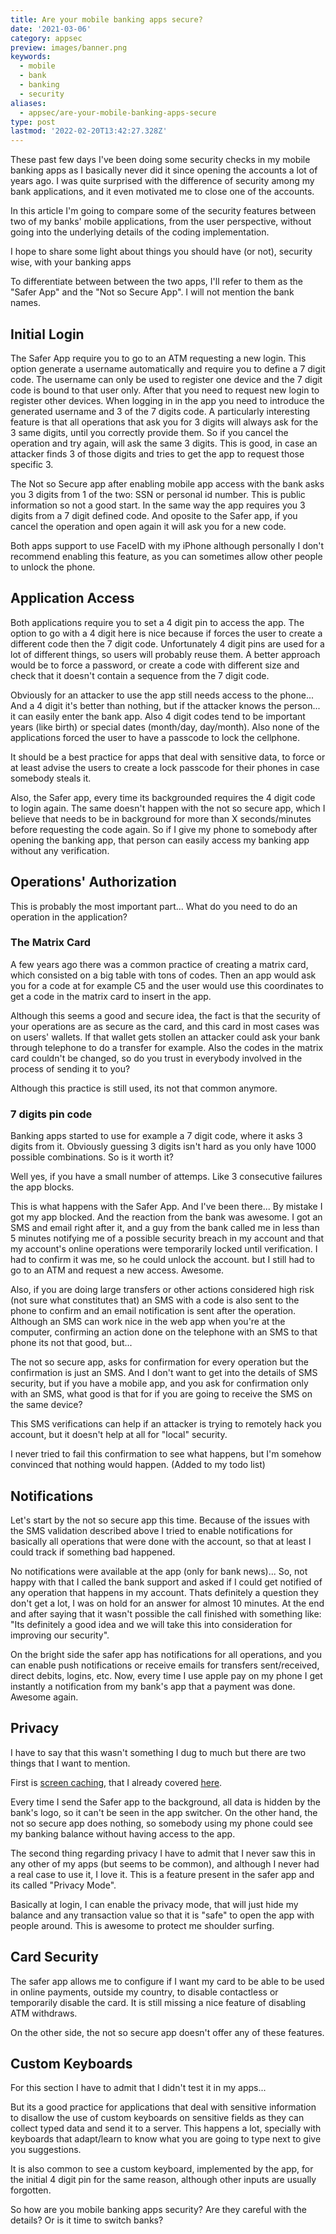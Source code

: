 ```yaml
---
title: Are your mobile banking apps secure?
date: '2021-03-06'
category: appsec
preview: images/banner.png
keywords:
  - mobile
  - bank
  - banking
  - security
aliases:
  - appsec/are-your-mobile-banking-apps-secure
type: post
lastmod: '2022-02-20T13:42:27.328Z'
---
```


These past few days I've been doing some security checks in my mobile banking apps as I basically never did it since opening the accounts a lot of years ago. I was quite surprised with the difference of security among my bank applications, and it even motivated me to close one of the accounts.

In this article I'm going to compare some of the security features between two of my banks' mobile applications, from the user perspective, without going into the underlying details of the coding implementation.

I hope to share some light about things you should have (or not), security wise, with your banking apps

To differentiate between between the two apps, I'll refer to them as the "Safer App" and the "Not so Secure App". I will not mention the bank names.

## Initial Login

The Safer App require you to go to an ATM requesting a new login. This option generate a username automatically and require you to define a 7 digit code. The username can only be used to register one device and the 7 digit code is bound to that user only. After that you need to request new login to register other devices. When logging in in the app you need to introduce the generated username and 3 of the 7 digits code. A particularly interesting feature is that all operations that ask you for 3 digits will always ask for the 3 same digits, until you correctly provide them. So if you cancel the operation and try again, will ask the same 3 digits. This is good, in case an attacker finds 3 of those digits and tries to get the app to request those specific 3.

The Not so Secure app after enabling mobile app access with the bank asks you 3 digits from 1 of the two: SSN or personal id number. This is public information so not a good start. In the same way the app requires you 3 digits from a 7 digit defined code. And oposite to the Safer app, if you cancel the operation and open again it will ask you for a new code.

Both apps support to use FaceID with my iPhone although personally I don't recommend enabling this feature, as you can sometimes allow other people to unlock the phone.

## Application Access

Both applications require you to set a 4 digit pin to access the app. The option to go with a 4 digit here is nice because if forces the user to create a different code then the 7 digit code. Unfortunately 4 digit pins are used for a lot of different things, so users will probably reuse them. A better approach would be to force a password, or create a code with different size and check that it doesn't contain a sequence from the 7 digit code.

Obviously for an attacker to use the app still needs access to the phone... And a 4 digit it's better than nothing, but if the attacker knows the person... it can easily enter the bank app. Also 4 digit codes tend to be important years (like birth) or special dates (month/day, day/month). Also none of the applications forced the user to have a passcode to lock the cellphone.

It should be a best practice for apps that deal with sensitive data, to force or at least advise the users to create a lock passcode for their phones in case somebody steals it.

Also, the Safer app, every time its backgrounded requires the 4 digit code to login again. The same doesn't happen with the not so secure app, which I believe that needs to be in background for more than X seconds/minutes before requesting the code again. So if I give my phone to somebody after opening the banking app, that person can easily access my banking app without any verification.

## Operations' Authorization

This is probably the most important part... What do you need to do an operation in the application?

### The Matrix Card

A few years ago there was a common practice of creating a matrix card, which consisted on a big table with tons of codes. Then an app would ask you for a code at for example C5 and the user would use this coordinates to get a code in the matrix card to insert in the app.

Although this seems a good and secure idea, the fact is that the security of your operations are as secure as the card, and this card in most cases was on users' wallets. If that wallet gets stollen an attacker could ask your bank through telephone to do a transfer for example. Also the codes in the matrix card couldn't be changed, so do you trust in everybody involved in the process of sending it to you?

Although this practice is still used, its not that common anymore.

### 7 digits pin code

Banking apps started to use for example a 7 digit code, where it asks 3 digits from it. Obviously guessing 3 digits isn't hard as you only have 1000 possible combinations. So is it worth it?

Well yes, if you have a small number of attemps. Like 3 consecutive failures the app blocks.

This is what happens with the Safer App. And I've been there... By mistake I got my app blocked. And the reaction from the bank was awesome. I got an SMS and email right after it, and a guy from the bank called me in less than 5 minutes notifying me of a possible security breach in my account and that my account's online operations were temporarily locked until verification. I had to confirm it was me, so he could unlock the account. but I still had to go to an ATM and request a new access. Awesome.

Also, if you are doing large transfers or other actions considered high risk (not sure what constitutes that) an SMS with a code is also sent to the phone to confirm and an email notification is sent after the operation. Although an SMS can work nice in the web app when you're at the computer, confirming an action done on the telephone with an SMS to that phone its not that good, but...

The not so secure app, asks for confirmation for every operation but the confirmation is just an SMS. And I don't want to get into the details of SMS security, but if you have a mobile app, and you ask for confirmation only with an SMS, what good is that for if you are going to receive the SMS on the same device?

This SMS verifications can help if an attacker is trying to remotely hack you account, but it doesn't help at all for "local" security.

I never tried to fail this confirmation to see what happens, but I'm somehow convinced that nothing would happen. (Added to my todo list)

## Notifications

Let's start by the not so secure app this time. Because of the issues with the SMS validation described above I tried to enable notifications for basically all operations that were done with the account, so that at least I could track if something bad happened.

No notifications were available at the app (only for bank news)... So, not happy with that I called the bank support and asked if I could get notified of any operation that happens in my account. Thats definitely a question they don't get a lot, I was on hold for an answer for almost 10 minutes. At the end and after saying that it wasn't possible the call finished with something like: "Its definitely a good idea and we will take this into consideration for improving our security".

On the bright side the safer app has notifications for all operations, and you can enable push notifications or receive emails for transfers sent/received, direct debits, logins, etc. Now, every time I use apple pay on my phone I get instantly a notification from my bank's app that a payment was done. Awesome again.

## Privacy

I have to say that this wasn't something I dug to much but there are two things that I want to mention.

First is [screen caching](https://thesecurityvault.com/screen-caching/), that I already covered [here](https://thesecurityvault.com/screen-caching/).

Every time I send the Safer app to the background, all data is hidden by the bank's logo, so it can't be seen in the app switcher. On the other hand, the not so secure app does nothing, so somebody using my phone could see my banking balance without having access to the app.

The second thing regarding privacy I have to admit that I never saw this in any other of my apps (but seems to be common), and although I never had a real case to use it, I love it. This is a feature present in the safer app and its called "Privacy Mode".

Basically at login, I can enable the privacy mode, that will just hide my balance and any transaction value so that it is "safe" to open the app with people around. This is awesome to protect me shoulder surfing.

## Card Security

The safer app allows me to configure if I want my card to be able to be used in online payments, outside my country, to disable contactless or temporarily disable the card. It is still missing a nice feature of disabling ATM withdraws.

On the other side, the not so secure app doesn't offer any of these features.

## Custom Keyboards

For this section I have to admit that I didn't test it in my apps...

But its a good practice for applications that deal with sensitive information to disallow the use of custom keyboards on sensitive fields as they can collect typed data and send it to a server. This happens a lot, specially with keyboards that adapt/learn to know what you are going to type next to give you suggestions.

It is also common to see a custom keyboard, implemented by the app, for the initial 4 digit pin for the same reason, although other inputs are usually forgotten.

So how are you mobile banking apps security? Are they careful with the details? Or is it time to switch banks?
